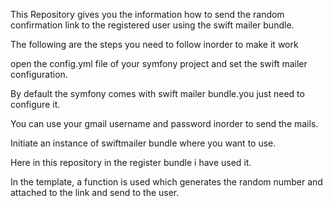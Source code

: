 This Repository gives you the information how to send the random confirmation link  to the registered user using the swift mailer bundle.

The following are the steps you need to follow inorder to make it work

open the config.yml file of your symfony project and set the swift mailer configuration.

By default the symfony comes with swift mailer bundle.you just need to configure it.

You can use your gmail username and password inorder to send the mails.

Initiate an instance of swiftmailer bundle where you want to use.

Here in this repository in the register bundle i have used it.

In the template, a function is used which generates the random number and attached to the link and send to the user.




